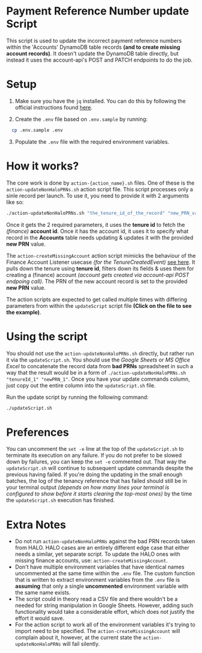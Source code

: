 # Payment Reference Number update Script
This script is used to update the incorrect payment reference numbers within the 'Accounts' DynamoDB table records __(and to create missing account records)__. It doesn't update the DynamoDB table directly, but instead it uses the account-api's POST and PATCH endpoints to do the job.

# Setup
1. Make sure you have the `jq` installed. You can do this by following the official instructions found [here](https://stedolan.github.io/jq/download/).

2. Create the `.env` file based on `.env.sample` by running:
  ``` sh
    cp .env.sample .env
  ```

3. Populate the `.env` file with the required environment variables.

# How it works?
The core work is done by `action-{action_name}.sh` files. One of these is the `action-updateNonHaloPRNs.sh` action script file. This script processes only a sinle record per launch. To use it, you need to provide it with 2 arguments like so:
``` sh
./action-updateNonHaloPRNs.sh "the_tenure_id_of_the_record" "new_PRN_value"
```
Once it gets the 2 required parameters, it uses the __tenure id__ to fetch the _(finance)_ __account id__. Once it has the account id, it uses it to specify what record in the __Accounts__ table needs updating & updates it with the provided __new PRN__ value.

The `action-createMissingAccount` action script mimicks the behaviour of the Finance Account Listener usecase _(for the TenureCreatedEvent)_ [see here](https://github.com/LBHackney-IT/finance-account-listener/blob/ffaedeb600fe5dabbed2fdfc916a9f23f0945eaa/FinanceAccountListener/UseCase/AddNewAccountWhenTenureCreatedUseCase.cs). It pulls down the tenure using __tenure id__, filters down its fields & uses them for creating a (finance) account _(account gets created via account-api POST endpoing call)_. The PRN of the new account record is set to the provided __new PRN__ value.

The action scripts are expected to get called multiple times with differing parameters from within the `updateScript` script file __(Click on the file to see the example)__.

# Using the script
You should not use the `action-updateNonHaloPRNs.sh` directly, but rather run it via the `updateScript.sh`. You should use the _Google Sheets_ or _MS Office Excel_ to concatenate the record data from __bad PRNs__ spreadsheet in such a way that the result would be in a form of `./action-updateNonHaloPRNs.sh "tenureId_1" "newPRN_1"`. Once you have your update commands column, just copy out the entire column into the `updateScript.sh` file.

Run the update script by running the following command:
``` sh
./updateScript.sh
```

# Preferences
You can uncomment the `set -e` line at the top of the `updateScript.sh` to terminate its execution on any failure. If you do not prefer to be slowed down by failures, you can keep the `set -e` commented out. That way the `updateScript.sh` will continue to subsequent update commands despite the previous having failed. If you're doing the updating in the small enough batches, the log of the tenancy reference that has failed should still be in your terminal output _(depends on how many lines your terminal is configured to show before it starts clearing the top-most ones)_ by the time the `updateScript.sh` execution has finished.

# Extra Notes
 - Do not run `action-updateNonHaloPRNs` against the bad PRN records taken from HALO. HALO cases are an entirely different edge case that either needs a similar, yet separate script. To update the HALO ones with missing finance accounts, use: `action-createMissingAccount`.
 - Don't have multiple environment variables that have identical names uncommented at the same time within the `.env` file. The custom function that is written to extract environment variables from the `.env` file is __assuming__ that only a single __uncommented__ environment variable with the same name exists.
 - The script could in theory read a CSV file and there wouldn't be a needed for string manipulation in Google Sheets. However, adding such functionality would take a considerable effort, which does not justify the effort it would save.
 - For the action script to work all of the environment variables it's trying to import need to be specified. The `action-createMissingAccount` will complain about it, however, at the current state the `action-updateNonHaloPRNs` will fail silently.
